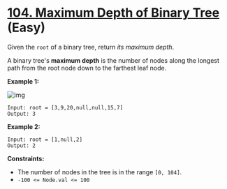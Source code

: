 # [104. Maximum Depth of Binary Tree](https://leetcode.com/problems/maximum-depth-of-binary-tree/description/) (Easy)

Given the `root` of a binary tree, return *its maximum depth*.

A binary tree's **maximum depth** is the number of nodes along the longest path from the root node down to the farthest leaf node.

 

**Example 1:**

![img](https://assets.leetcode.com/uploads/2020/11/26/tmp-tree.jpg)

```
Input: root = [3,9,20,null,null,15,7]
Output: 3
```

**Example 2:**

```
Input: root = [1,null,2]
Output: 2
```

 

**Constraints:**

* The number of nodes in the tree is in the range `[0, 104]`.
* `-100 <= Node.val <= 100`